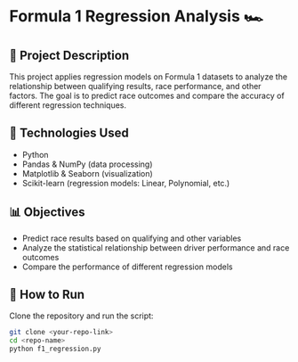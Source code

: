 # Formula 1 Regression Analysis 🏎️

## 📌 Project Description
This project applies regression models on Formula 1 datasets to analyze the relationship between qualifying results, race performance, and other factors. The goal is to predict race outcomes and compare the accuracy of different regression techniques.

## 🔧 Technologies Used
- Python  
- Pandas & NumPy (data processing)  
- Matplotlib & Seaborn (visualization)  
- Scikit-learn (regression models: Linear, Polynomial, etc.)  

## 📊 Objectives
- Predict race results based on qualifying and other variables  
- Analyze the statistical relationship between driver performance and race outcomes  
- Compare the performance of different regression models  

## 🚀 How to Run
Clone the repository and run the script:
```bash
git clone <your-repo-link>
cd <repo-name>
python f1_regression.py
